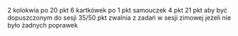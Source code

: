 2 kolokwia po 20 pkt
6 kartkówek po 1 pkt
samouczek 4 pkt
21 pkt aby być dopuszczonym  do sesji
35/50 pkt zwalnia z zadań  w sesji zimowej jeżeli nie było żadnych poprawek
